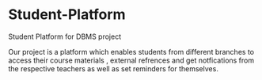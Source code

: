 # Student-Platform
Student Platform for DBMS project

Our project is a platform which enables students from different branches to access their course materials , external refrences and get  notfications from the respective teachers as well as set reminders for themselves. 


